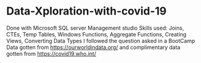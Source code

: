 # Data-Xploration-with-covid-19
Done with Microsoft SQL server Management studio
Skills used: Joins, CTEs, Temp Tables, Windows Functions, Aggregate Functions, Creating Views, Converting Data Types
I followed the question asked in a BootCamp
Data gotten from https://ourworldindata.org/ and complimentary data gotten from https://covid19.who.int/
